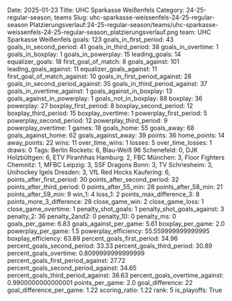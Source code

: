 Date: 2025-01-23
Title: UHC Sparkasse Weißenfels
Category: 24-25-regular-season, teams
Slug: uhc-sparkasse-weissenfels-24-25-regular-season
Platzierungsverlauf:24-25-regular-season/teams/uhc-sparkasse-weissenfels-24-25-regular-season_platzierungsverlauf.png
team: UHC Sparkasse Weißenfels
goals: 123
goals_in_first_period: 43
goals_in_second_period: 41
goals_in_third_period: 38
goals_in_overtime: 1
goals_in_boxplay: 1
goals_in_powerplay: 15
leading_goals: 14
equalizer_goals: 18
first_goal_of_match: 8
goals_against: 101
leading_goals_against: 11
equalizer_goals_against: 11
first_goal_of_match_against: 10
goals_in_first_period_against: 28
goals_in_second_period_against: 35
goals_in_third_period_against: 37
goals_in_overtime_against: 1
goals_against_in_boxplay: 13
goals_against_in_powerplay: 1
goals_not_in_boxplay: 88
boxplay: 36
powerplay: 27
boxplay_first_period: 8
boxplay_second_period: 12
boxplay_third_period: 15
boxplay_overtime: 1
powerplay_first_period: 5
powerplay_second_period: 12
powerplay_third_period: 9
powerplay_overtime: 1
games: 18
goals_home: 55
goals_away: 68
goals_against_home: 62
goals_against_away: 39
points: 36
home_points: 14
away_points: 22
wins: 11
over_time_wins: 1
losses: 5
over_time_losses: 1
draws: 0
Tags:  Berlin Rockets: 6,  Blau-Weiß 96 Schenefeld: 0,  DJK Holzbüttgen: 6,  ETV Piranhhas Hamburg: 2,  FBC München: 3,  Floor Fighters Chemnitz: 1,  MFBC Leipzig: 3,  SSF Dragons Bonn: 3,  TV Schriesheim: 3,  Unihockey Igels Dresden: 3,  VfL Red Hocks Kaufering: 6,
points_after_first_period: 30
points_after_second_period: 32
points_after_third_period: 0
points_after_55_min: 28
points_after_58_min: 21
points_after_59_min: 9
win_1: 4
loss_1: 2
points_max_difference_3: 8
points_more_3_difference: 28
close_game_win: 2
close_game_loss: 1
close_game_overtime: 1
penalty_shot_goals: 1
penalty_shot_goals_against: 3
penalty_2: 36
penalty_2and2: 0
penalty_10: 0
penalty_ms: 0
goals_per_game: 6.83
goals_against_per_game: 5.61
boxplay_per_game: 2.0
powerplay_per_game: 1.5
powerplay_efficiency: 55.559999999999995
boxplay_efficiency: 63.89
percent_goals_first_period: 34.96
percent_goals_second_period: 33.33
percent_goals_third_period: 30.89
percent_goals_overtime: 0.8099999999999999
percent_goals_first_period_against: 27.72
percent_goals_second_period_against: 34.65
percent_goals_third_period_against: 36.63
percent_goals_overtime_against: 0.9900000000000001
points_per_game: 2.0
goal_difference: 22
goal_difference_per_game: 1.22
scoring_ratio: 1.22
rank: 5
is_playoffs: True
